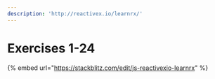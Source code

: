 ```yaml
---
description: 'http://reactivex.io/learnrx/'
---
```


# Exercises 1-24

{% embed url="https://stackblitz.com/edit/js-reactivexio-learnrx" %}







